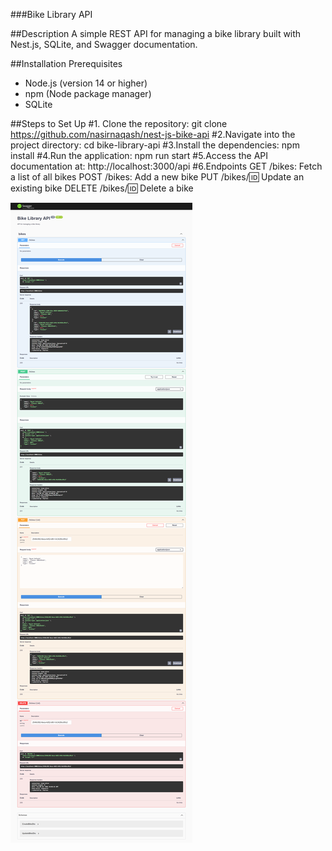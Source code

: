 ###Bike Library API

##Description
A simple REST API for managing a bike library built with Nest.js, SQLite, and Swagger documentation.

##Installation Prerequisites
- Node.js (version 14 or higher)
- npm (Node package manager)
- SQLite

##Steps to Set Up
     #1. Clone the repository:
          git clone https://github.com/nasirnaqash/nest-js-bike-api
     #2.Navigate into the project directory:
          cd bike-library-api
     #3.Install the dependencies:
          npm install
     #4.Run the application:
          npm run start
     #5.Access the API documentation at:
          http://localhost:3000/api
     #6.Endpoints
          GET /bikes: Fetch a list of all bikes
          POST /bikes: Add a new bike
          PUT /bikes/:id: Update an existing bike
          DELETE /bikes/:id: Delete a bike
     

<img src='screenshot.png' />
          
